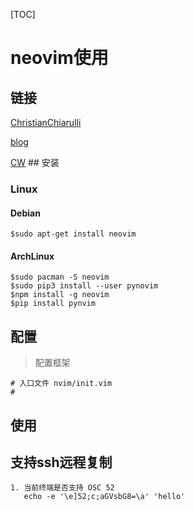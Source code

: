 [TOC]

# neovim使用

## 链接

[ChristianChiarulli](https://github.com/ChristianChiarulli/nvim)

[blog](https://www.chrisatmachine.com/neovim)

[CW](https://github.com/theniceboy/nvim/blob/master/init.vim) ## 安装
### Linux

#### Debian

```shell
$sudo apt-get install neovim
```

#### ArchLinux

```shell
$sudo pacman -S neovim
$sudo pip3 install --user pynovim
$npm install -g neovim
$pip install pynvim
```

## 配置

> 配置框架

```
# 入口文件 nvim/init.vim
# 
```



## 使用

## 支持ssh远程复制

```
1. 当前终端是否支持 OSC 52
   echo -e '\e]52;c;aGVsbG8=\a' 'hello'
```

